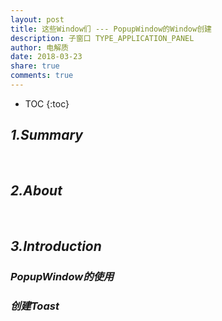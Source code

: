 ```yaml
---
layout: post
title: 这些Window们 --- PopupWindow的Window创建
description: 子窗口 TYPE_APPLICATION_PANEL
author: 电解质
date: 2018-03-23
share: true
comments: true
---
```

* TOC
{:toc}
## *1.Summary*
&emsp;&emsp;
## *2.About*
&emsp;&emsp;
## *3.Introduction*


### *PopupWindow的使用*




### *创建Toast*



&emsp;&emsp;

